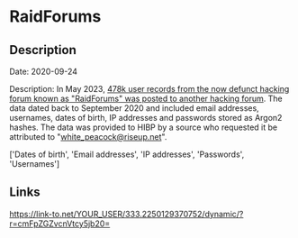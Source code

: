 # RaidForums

## Description

Date: 2020-09-24

Description:
In May 2023, <a href="https://www.bleepingcomputer.com/news/security/new-hacking-forum-leaks-data-of-478-000-raidforums-members/" target="_blank" rel="noopener">478k user records from the now defunct hacking forum known as &quot;RaidForums&quot; was posted to another hacking forum</a>. The data dated back to September 2020 and included email addresses, usernames, dates of birth, IP addresses and passwords stored as Argon2 hashes. The data was provided to HIBP by a source who requested it be attributed to &quot;white_peacock@riseup.net&quot;.


['Dates of birth', 'Email addresses', 'IP addresses', 'Passwords', 'Usernames']

## Links

https://link-to.net/YOUR_USER/333.2250129370752/dynamic/?r=cmFpZGZvcnVtcy5jb20=